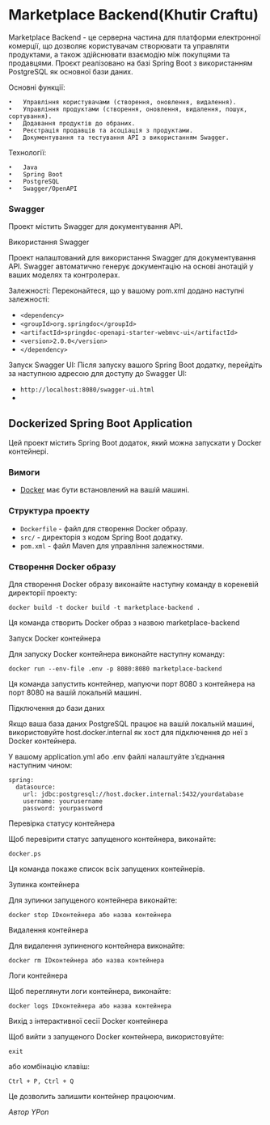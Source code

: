 # Marketplace Backend(Khutir Craftu)

Marketplace Backend - це серверна частина для платформи електронної комерції, що дозволяє користувачам створювати та управляти продуктами, а також здійснювати взаємодію між покупцями та продавцями. Проєкт реалізовано на базі Spring Boot з використанням PostgreSQL як основної бази даних.

Основні функції:

	•	Управління користувачами (створення, оновлення, видалення).
	•	Управління продуктами (створення, оновлення, видалення, пошук, сортування).
	•	Додавання продуктів до обраних.
	•	Реєстрація продавців та асоціація з продуктами.
	•	Документування та тестування API з використанням Swagger.

Технології:

	•	Java
	•	Spring Boot
	•	PostgreSQL
	•	Swagger/OpenAPI



### Swagger
 Проект містить Swagger для документування API.

Використання Swagger

Проект налаштований для використання Swagger для документування API. Swagger автоматично генерує документацію на основі анотацій у ваших моделях та контролерах.

Залежності: Переконайтеся, що у вашому pom.xml додано наступні залежності:
- `<dependency>`
- `<groupId>org.springdoc</groupId>`
- `<artifactId>springdoc-openapi-starter-webmvc-ui</artifactId>`
- `<version>2.0.0</version>`
- `</dependency>`
 
Запуск Swagger UI: Після запуску вашого Spring Boot додатку, перейдіть за наступною адресою для доступу до Swagger UI:

- `http://localhost:8080/swagger-ui.html`
- 
## Dockerized Spring Boot Application
Цей проект містить Spring Boot додаток, який можна запускати у Docker контейнері.

### Вимоги

- [Docker](https://www.docker.com/get-started) має бути встановлений на вашій машині.

### Структура проекту

- `Dockerfile` - файл для створення Docker образу.
- `src/` - директорія з кодом Spring Boot додатку.
- `pom.xml` - файл Maven для управління залежностями.

### Створення Docker образу

Для створення Docker образу виконайте наступну команду в кореневій директорії проекту:

```
docker build -t docker build -t marketplace-backend .
```

Ця команда створить Docker образ з назвою marketplace-backend


Запуск Docker контейнера

Для запуску Docker контейнера виконайте наступну команду:

```
docker run --env-file .env -p 8080:8080 marketplace-backend
```
Ця команда запустить контейнер, мапуючи порт 8080 з контейнера на порт 8080 на вашій локальній машині.

Підключення до бази даних

Якщо ваша база даних PostgreSQL працює на вашій локальній машині, використовуйте host.docker.internal як хост для підключення до неї з Docker контейнера.

У вашому application.yml або .env файлі налаштуйте з’єднання наступним чином:
````
spring:
  datasource:
    url: jdbc:postgresql://host.docker.internal:5432/yourdatabase
    username: yourusername
    password: yourpassword
````
Перевірка статусу контейнера

Щоб перевірити статус запущеного контейнера, виконайте:
````
docker.ps
````
Ця команда покаже список всіх запущених контейнерів.

Зупинка контейнера

Для зупинки запущеного контейнера виконайте:
````
docker stop IDконтейнера або назва контейнера
````
Видалення контейнера

Для видалення зупиненого контейнера виконайте:
````
docker rm IDконтейнера або назва контейнера
````
Логи контейнера

Щоб переглянути логи контейнера, виконайте:
````
docker logs IDконтейнера або назва контейнера
````
Вихід з інтерактивної сесії Docker контейнера

Щоб вийти з запущеного Docker контейнера, використовуйте:
````
exit
````
або комбінацію клавіш:
````
Ctrl + P, Ctrl + Q
````
Це дозволить залишити контейнер працюючим.

_Автор YPon_